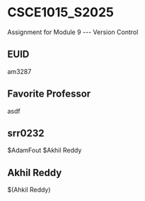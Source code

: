 # CSCE1015_S2025

Assignment for Module 9 --- Version Control

## EUID
am3287
## Favorite Professor
asdf
## srr0232
$AdamFout
$Akhil Reddy

## Akhil Reddy

$(Ahkil Reddy)
